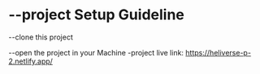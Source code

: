 


--project Setup Guideline
=======
--clone this project

--open the project in your Machine
-project live link:  https://heliverse-p-2.netlify.app/

